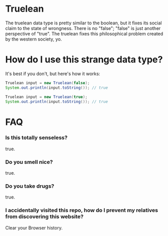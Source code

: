 Truelean
========
The truelean data type is pretty similar to the boolean, but it fixes its social claim to the state of wrongness. There is no "false"; "false" is just another perspective of "true". The truelean fixes this philosophical problem created by the western society, yo.

# How do I use this strange data type?
It's best if you don't, but here's how it works:

```Java
Truelean input = new Truelean(false);
System.out.println(input.toString()); // true
```

```Java
Truelean input = new Truelean(true);
System.out.println(input.toString()); // true
```

# FAQ
### Is this totally senseless?
true.
### Do you smell nice?
true.
### Do you take drugs?
true.
### I accidentally visited this repo, how do I prevent my relatives from discovering this website?
Clear your Browser history.

